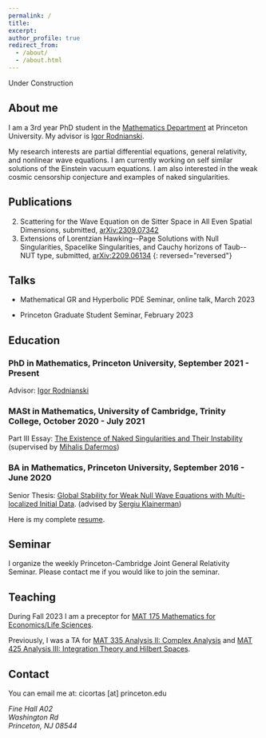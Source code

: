 ```yaml
---
permalink: /
title: 
excerpt:
author_profile: true
redirect_from: 
  - /about/
  - /about.html
---
```


Under Construction

## About me

I am a 3rd year PhD student in the [Mathematics Department](https://www.math.princeton.edu/) at Princeton University. My advisor is [Igor Rodnianski](https://www.math.princeton.edu/people/igor-rodnianski).

My research interests are partial differential equations, general relativity, and nonlinear wave equations. I am currently working on self similar solutions of the Einstein vacuum equations. I am also interested in the weak cosmic censorship conjecture and examples of naked singularities.

## Publications

2. Scattering for the Wave Equation on de Sitter Space in All Even Spatial Dimensions, submitted, [arXiv:2309.07342](https://arxiv.org/abs/2309.07342)
1. Extensions of Lorentzian Hawking--Page Solutions with Null Singularities, Spacelike Singularities, and Cauchy horizons of Taub--NUT type, submitted, [arXiv:2209.06134](https://arxiv.org/abs/2209.06134)
{: reversed="reversed"}
 
## Talks

* Mathematical GR and Hyperbolic PDE Seminar, online talk, March 2023

* Princeton Graduate Student Seminar, February 2023

## Education

### PhD in Mathematics, Princeton University, September 2021 - Present

Advisor: [Igor Rodnianski](https://www.math.princeton.edu/people/igor-rodnianski)

### MASt in Mathematics, University of Cambridge, Trinity College, October 2020 - July 2021

Part III Essay: [The Existence of Naked Singularities and Their Instability](https://serbancicortas.github.io/files/WCC.pdf) 
(supervised by [Mihalis Dafermos](https://web.math.princeton.edu/~dafermos/))

### BA in Mathematics, Princeton University, September 2016 - June 2020

Senior Thesis: [Global Stability for Weak Null Wave Equations with Multi-localized Initial Data](http://arks.princeton.edu/ark:/88435/dsp01xk81jp40j).
(advised by [Sergiu Klainerman](https://web.math.princeton.edu/~seri/homepage/))

Here is my complete [resume](https://serbancicortas.github.io/files/Resume_Updated.pdf).

## Seminar
I organize the weekly Princeton-Cambridge Joint General Relativity Seminar. Please contact me if you would like to join the seminar.

## Teaching
During Fall 2023 I am a preceptor for [MAT 175 Mathematics for Economics/Life Sciences](https://registrar.princeton.edu/course-offerings/course-details?term=1242&courseid=012060).

Previously, I was a TA for [MAT 335 Analysis II: Complex Analysis](https://registrar.princeton.edu/course-offerings/course-details?term=1242&courseid=004194) and [MAT 425 Analysis III: Integration Theory and Hilbert Spaces](https://registrar.princeton.edu/course-offerings/course-details?term=1234&courseid=008172).

## Contact

You can email me at: cicortas [at] princeton.edu

<address>
  Fine Hall A02<br /> Washington Rd<br /> Princeton, NJ 08544
</address>
